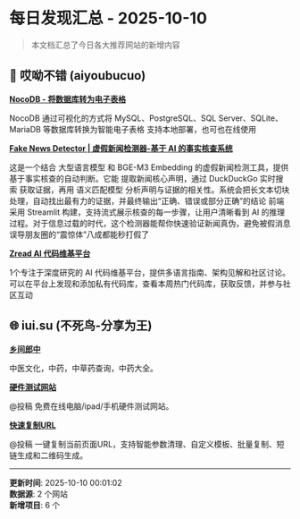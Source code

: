 # 每日发现汇总 - 2025-10-10

> 本文档汇总了今日各大推荐网站的新增内容

## 🔧 哎呦不错 (aiyoubucuo)

**[NocoDB - 将数据库转为电子表格](https://www.nocodb.com/)**
  
NocoDB 通过可视化的方式将 MySQL、PostgreSQL、SQL Server、SQLite、MariaDB 等数据库转换为智能电子表格 支持本地部署，也可也在线使用

**[Fake News Detector | 虚假新闻检测器-基于 AI 的事实核查系统](https://github.com/CaptainYifei/fake-news-detector)**
  
这是一个结合 大型语言模型 和 BGE-M3 Embedding 的虚假新闻检测工具，提供基于事实核查的自动判断。它能 提取新闻核心声明，通过 DuckDuckGo 实时搜索 获取证据，再用 语义匹配模型 分析声明与证据的相关性。系统会把长文本切块处理，自动找出最有力的证据，并最终输出“正确、错误或部分正确”的结论 前端采用 Streamlit 构建，支持流式展示核查的每一步骤，让用户清晰看到 AI 的推理过程。对于信息过载的时代，这个检测器能帮你快速验证新闻真伪，避免被假消息误导朋友圈的“震惊体”八成都能秒打假了

**[Zread AI 代码维基平台](https://zread.ai/)**
  
1个专注于深度研究的 AI 代码维基平台，提供多语言指南、架构见解和社区讨论。 可以在平台上发现和添加私有代码库，查看本周热门代码库，获取反馈，并参与社区互动


## 🌐 iui.su (不死鸟-分享为王)

**[乡间郎中](https://www.xjlz365.com/)**
  
中医文化，中药，中草药查询，中药大全。

**[硬件测试网站](https://volumeshader.org/zh/)**
  
@投稿 免费在线电脑/ipad/手机硬件测试网站。

**[快速复制URL](https://arcletcopier.com/zh/)**
  
@投稿 一键复制当前页面URL，支持智能参数清理、自定义模板、批量复制、短链生成和二维码生成。


---

**更新时间**: 2025-10-10 00:01:02  
**数据源**: 2 个网站  
**新增项目**: 6 个  

<!-- Generated by Daily News Aggregator -->